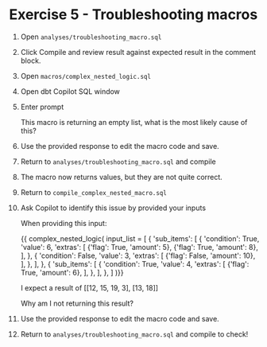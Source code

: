 # Exercise 5 - Troubleshooting macros

1. Open `analyses/troubleshooting_macro.sql`
  
2. Click Compile and review result against expected result in the comment block.
  
3. Open `macros/complex_nested_logic.sql`
  
4. Open dbt Copilot SQL window

5. Enter prompt
<ul>This macro is returning an empty list, what is the most likely cause of this?</ul>

6. Use the provided response to edit the macro code and save.

7. Return to `analyses/troubleshooting_macro.sql` and compile

8. The macro now returns values, but they are not quite correct.
    
9. Return to `compile_complex_nested_macro.sql`

10. Ask Copilot to identify this issue by provided your inputs
<ul> When providing this input:

{{ complex_nested_logic( input_list = [ { 'sub_items': [ { 'condition': True, 'value': 6,
'extras': [ {'flag': True, 'amount': 5},
{'flag': True, 'amount': 8},
], }, { 'condition': False, 'value': 3,
'extras': [ {'flag': False, 'amount': 10}, ], }, ], }, { 'sub_items': [ { 'condition': True, 'value': 4,
'extras': [ {'flag': True, 'amount': 6},
], }, ], }, ] )}}

I expect a result of [[12, 15, 19, 3], [13, 18]]

Why am I not returning this result?</ul>

11. Use the provided response to edit the macro code and save.

12. Return to `analyses/troubleshooting_macro.sql` and compile to check!
  
